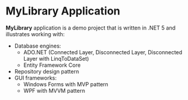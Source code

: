 # MyLibrary Application #

**MyLibrary** application is a demo project that is written in .NET 5 and illustrates working with:
* Database engines:
  * ADO.NET (Connected Layer, Disconnected Layer, Disconnected Layer with LinqToDataSet)
  * Entity Framework Core
* Repository design pattern
* GUI frameworks:
  * Windows Forms with MVP pattern
  * WPF with MVVM pattern
